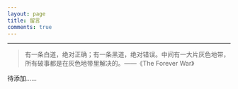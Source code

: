 ```yaml
---
layout: page
title: 留言
comments: true
---
```


---------------

> ‌有一条白道，绝对正确；有一条黑道，绝对错误。中间有一大片灰色地带，所有破事都是在灰色地带里解决的。——《The Forever War》

待添加……


